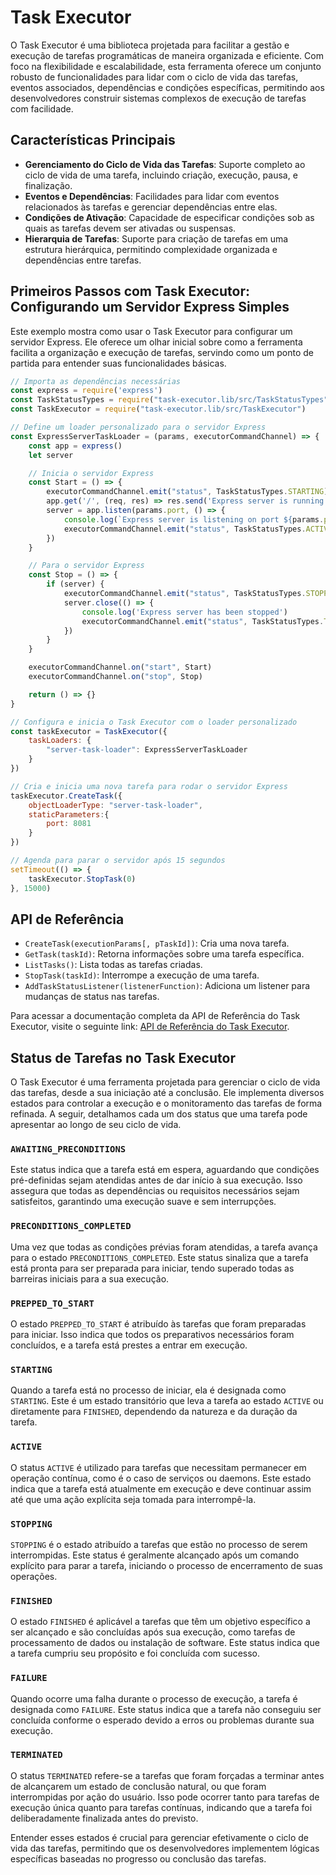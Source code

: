 # Task Executor

O Task Executor é uma biblioteca projetada para facilitar a gestão e execução de tarefas programáticas de maneira organizada e eficiente. Com foco na flexibilidade e escalabilidade, esta ferramenta oferece um conjunto robusto de funcionalidades para lidar com o ciclo de vida das tarefas, eventos associados, dependências e condições específicas, permitindo aos desenvolvedores construir sistemas complexos de execução de tarefas com facilidade.

## Características Principais

- **Gerenciamento do Ciclo de Vida das Tarefas**: Suporte completo ao ciclo de vida de uma tarefa, incluindo criação, execução, pausa, e finalização.
- **Eventos e Dependências**: Facilidades para lidar com eventos relacionados às tarefas e gerenciar dependências entre elas.
- **Condições de Ativação**: Capacidade de especificar condições sob as quais as tarefas devem ser ativadas ou suspensas.
- **Hierarquia de Tarefas**: Suporte para criação de tarefas em uma estrutura hierárquica, permitindo complexidade organizada e dependências entre tarefas.

## Primeiros Passos com Task Executor: Configurando um Servidor Express Simples
Este exemplo mostra como usar o Task Executor para configurar um servidor Express. Ele oferece um olhar inicial sobre como a ferramenta facilita a organização e execução de tarefas, servindo como um ponto de partida para entender suas funcionalidades básicas.
```javascript
// Importa as dependências necessárias
const express = require('express')
const TaskStatusTypes = require("task-executor.lib/src/TaskStatusTypes")
const TaskExecutor = require("task-executor.lib/src/TaskExecutor")

// Define um loader personalizado para o servidor Express
const ExpressServerTaskLoader = (params, executorCommandChannel) => {
    const app = express()
    let server

    // Inicia o servidor Express
    const Start = () => {
        executorCommandChannel.emit("status", TaskStatusTypes.STARTING)
        app.get('/', (req, res) => res.send('Express server is running!'))
        server = app.listen(params.port, () => {
            console.log(`Express server is listening on port ${params.port}`)
            executorCommandChannel.emit("status", TaskStatusTypes.ACTIVE)
        })
    }

    // Para o servidor Express
    const Stop = () => {
        if (server) {
            executorCommandChannel.emit("status", TaskStatusTypes.STOPPING)
            server.close(() => {
                console.log('Express server has been stopped')
                executorCommandChannel.emit("status", TaskStatusTypes.TERMINATED)
            })
        }
    }

    executorCommandChannel.on("start", Start)
    executorCommandChannel.on("stop", Stop)

    return () => {}
}

// Configura e inicia o Task Executor com o loader personalizado
const taskExecutor = TaskExecutor({
    taskLoaders: {
        "server-task-loader": ExpressServerTaskLoader
    }
})

// Cria e inicia uma nova tarefa para rodar o servidor Express
taskExecutor.CreateTask({
    objectLoaderType: "server-task-loader",
    staticParameters:{
        port: 8081
    }
})

// Agenda para parar o servidor após 15 segundos
setTimeout(() => {
    taskExecutor.StopTask(0)
}, 15000)


```

## API de Referência

- `CreateTask(executionParams[, pTaskId])`: Cria uma nova tarefa.
- `GetTask(taskId)`: Retorna informações sobre uma tarefa específica.
- `ListTasks()`: Lista todas as tarefas criadas.
- `StopTask(taskId)`: Interrompe a execução de uma tarefa.
- `AddTaskStatusListener(listenerFunction)`: Adiciona um listener para mudanças de status nas tarefas.

Para acessar a documentação completa da API de Referência do Task Executor, visite o seguinte link: [API de Referência do Task Executor](./docs/api-referencia.md).

## Status de Tarefas no Task Executor

O Task Executor é uma ferramenta projetada para gerenciar o ciclo de vida das tarefas, desde a sua iniciação até a conclusão. Ele implementa diversos estados para controlar a execução e o monitoramento das tarefas de forma refinada. A seguir, detalhamos cada um dos status que uma tarefa pode apresentar ao longo de seu ciclo de vida.

### `AWAITING_PRECONDITIONS`

Este status indica que a tarefa está em espera, aguardando que condições pré-definidas sejam atendidas antes de dar início à sua execução. Isso assegura que todas as dependências ou requisitos necessários sejam satisfeitos, garantindo uma execução suave e sem interrupções.

### `PRECONDITIONS_COMPLETED`

Uma vez que todas as condições prévias foram atendidas, a tarefa avança para o estado `PRECONDITIONS_COMPLETED`. Este status sinaliza que a tarefa está pronta para ser preparada para iniciar, tendo superado todas as barreiras iniciais para a sua execução.

### `PREPPED_TO_START`

O estado `PREPPED_TO_START` é atribuído às tarefas que foram preparadas para iniciar. Isso indica que todos os preparativos necessários foram concluídos, e a tarefa está prestes a entrar em execução.

### `STARTING`

Quando a tarefa está no processo de iniciar, ela é designada como `STARTING`. Este é um estado transitório que leva a tarefa ao estado `ACTIVE` ou diretamente para `FINISHED`, dependendo da natureza e da duração da tarefa.

### `ACTIVE`

O status `ACTIVE` é utilizado para tarefas que necessitam permanecer em operação contínua, como é o caso de serviços ou daemons. Este estado indica que a tarefa está atualmente em execução e deve continuar assim até que uma ação explícita seja tomada para interrompê-la.

### `STOPPING`

`STOPPING` é o estado atribuído a tarefas que estão no processo de serem interrompidas. Este status é geralmente alcançado após um comando explícito para parar a tarefa, iniciando o processo de encerramento de suas operações.

### `FINISHED`

O estado `FINISHED` é aplicável a tarefas que têm um objetivo específico a ser alcançado e são concluídas após sua execução, como tarefas de processamento de dados ou instalação de software. Este status indica que a tarefa cumpriu seu propósito e foi concluída com sucesso.

### `FAILURE`

Quando ocorre uma falha durante o processo de execução, a tarefa é designada como `FAILURE`. Este status indica que a tarefa não conseguiu ser concluída conforme o esperado devido a erros ou problemas durante sua execução.

### `TERMINATED`

O status `TERMINATED` refere-se a tarefas que foram forçadas a terminar antes de alcançarem um estado de conclusão natural, ou que foram interrompidas por ação do usuário. Isso pode ocorrer tanto para tarefas de execução única quanto para tarefas contínuas, indicando que a tarefa foi deliberadamente finalizada antes do previsto.

Entender esses estados é crucial para gerenciar efetivamente o ciclo de vida das tarefas, permitindo que os desenvolvedores implementem lógicas específicas baseadas no progresso ou conclusão das tarefas.
